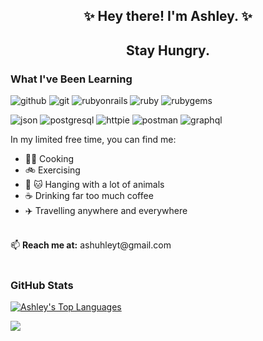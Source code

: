 <div align="center">
  
## ✨ Hey there! I'm Ashley. ✨ 

  
## Stay Hungry.    
</div>
<h3> What I've Been Learning </h3>

![github](https://img.shields.io/badge/GitHub-000000?style=for-the-badge&logo=GitHub&logoColor=white)
![git](https://img.shields.io/badge/git-000000?style=for-the-badge&logo=git&logoColor=red)
![rubyonrails](https://img.shields.io/badge/rubyonrails-000000?style=for-the-badge&logo=rubyonrails&logoColor=red)
![ruby](https://img.shields.io/badge/ruby-000000?style=for-the-badge&logo=ruby&logoColor=red)
![rubygems](https://img.shields.io/badge/rubygems-000000?style=for-the-badge&logo=rubygems&logoColor=red)
<br>

![json](https://img.shields.io/badge/json-000000?style=for-the-badge&logo=json&logoColor=white)
![postgresql](https://img.shields.io/badge/postgresql-000000?style=for-the-badge&logo=postgresql&logoColor=light-blue)
![httpie](https://img.shields.io/badge/httpie-000000?style=for-the-badge&logo=httpie&logoColor=teal)
![postman](https://img.shields.io/badge/postman-000000?style=for-the-badge&logo=postman&logoColor=orange)
![graphql](https://img.shields.io/badge/graphql-000000?style=for-the-badge&logo=graphql&logoColor=grey)


In my limited free time, you can find me:
<br>
- 👩‍🍳 Cooking
- 🚲 Exercising
- 🐶 🐱 Hanging with a lot of animals
- ☕️ Drinking far too much coffee
- ✈️ Travelling anywhere and everywhere

<br>
📫 <b>Reach me at:</b> ashuhleyt@gmail.com
<br>

<br>
<h3>GitHub Stats</h3>

[![Ashley's Top Languages](https://github-readme-stats.vercel.app/api/top-langs/?username=ashuhleyt)](https://github.com/anuraghazra/github-readme-stats)

![](https://github-readme-stats.vercel.app/api?username=ashuhleyt&show_icons=true&hide_border=true)
<!---
ashuhleyt/ashuhleyt is a ✨ special ✨ repository because its `README.md` (this file) appears on your GitHub profile.
You can click the Preview link to take a look at your changes.
--->
